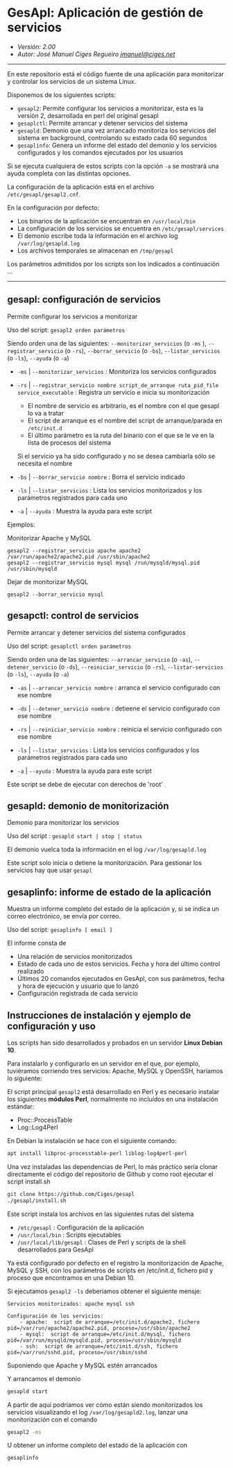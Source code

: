# GesApl:  Aplicación de gestión de servicios

- *Versión: 2.00*
- *Autor: José Manuel Ciges Regueiro <jmanuel@ciges.net>*


---

En este repositorio está el código fuente de una aplicación para monitorizar y controlar los servicios de un sistema Linux.

Disponemos de los siguientes scripts:
- `gesapl2`: Permite configurar los servicios a monitorizar, esta es la versión 2, desarrollada en perl del original gesapl
- `gesaplctl`:  Permite arrancar y detener servicios del sistema
- `gesapld`:  Demonio que una vez arrancado monitoriza los servicios del sistema en background, controlando su estado cada 60 segundos
- `gesaplinfo`:  Genera un informe del estado del demonio y los servicios configurados y los comandos ejecutados por los usuarios

Si se ejecuta cualquiera de estos scripts con la opción `-a` se mostrará una ayuda completa con las distintas opciones.

La configuración de la aplicación está en el archivo `/etc/gesapl/gesapl2.cnf`.

En la configuración por defecto:
- Los binarios de la aplicación se encuentran en `/usr/local/bin`
- La configuración de los servicios se encuentra en `/etc/gesapl/services`
- El demonio escribe toda la información en el archivo log `/var/log/gesapld.log`
- Los archivos temporales se almacenan en `/tmp/gesapl`

Los parámetros admitidos por los scripts son los indicados a continuación ...

---

## gesapl:  configuración de servicios

Permite configurar los servicios a monitorizar

Uso del script: `gesapl2 orden parámetros`

Siendo orden una de las siguientes: `--monitorizar_servicios` (o `-ms` ), `--registrar_servicio` (o `-rs`), `--borrar_servicio` (o `-bs`),  `--listar_servicios` (o `-ls`), `--ayuda` (o `-a`)

* `-ms` | `--monitorizar_servicios` :  Monitoriza los servicios configurados

* `-rs` | `--registrar_servicio nombre script_de_arranque ruta_pid_file service_executable` :  Registra un servicio e inicia su monitorización

    - El nombre de servicio es arbitrario, es el nombre con el que gesapl lo va a tratar
    - El script de arranque es el nombre del script de arranque/parada en `/etc/init.d`
    - El último parámetro es la ruta del binario con el que se le ve en la lista de procesos del sistema

    Si el servicio ya ha sido configurado y no se desea cambiarla sólo se necesita el nombre

* `-bs` | `--borrar_servicio nombre` :  Borra el servicio indicado

* `-ls` | `--listar_servicios` :  Lista los servicios monitorizados y los parámetros registrados para cada uno

* `-a` | `--ayuda` :  Muestra la ayuda para este script

Ejemplos: 

Monitorizar Apache y MySQL

```
gesapl2 --registrar_servicio apache apache2 /var/run/apache2/apache2.pid /usr/sbin/apache2
gesapl2 --registrar_servicio mysql mysql /run/mysqld/mysql.pid /usr/sbin/mysqld
```

Dejar de monitorizar MySQL

```
gesapl2 --borrar_servicio mysql
```

## gesapctl:  control de servicios

Permite arrancar y detener servicios del sistema configurados

Uso del script: `gesaplctl orden parámetros`

Siendo orden una de las siguientes: `--arrancar_servicio` (o `-as`), `--detener_servicio`  (o `-ds`), `--reiniciar_servicio` (o `-rs`), `--listar-servicios` (o `-ls`), `--ayuda` (o `-a`)

* `-as` | `--arrancar_servicio nombre` :  arranca el servicio configurado con ese nombre

* `-ds` | `--detener_servicio nombre` :  detieene el servicio configurado con ese nombre

* `-rs` | `--reiniciar_servicio nombre` :  reinicia el servicio configurado con ese nombre

* `-ls` | `--listar_servicios` :  Lista los servicios configurados y los parámetros registrados para cada uno

* `-a` | `--ayuda` :  Muestra la ayuda para este script

Este script se debe de ejecutar con derechos de 'root'


## gesapld:  demonio de monitorización

Demonio para monitorizar los servicios

Uso del script : `gesapld start | stop | status`

El demonio vuelca toda la información en el log `/var/log/gesapld.log`

Este script solo inicia o detiene la monitorización. Para gestionar los servicios hay que usar `gesapl`


## gesaplinfo:  informe de estado de la aplicación

Muestra un informe completo del estado de la aplicación y, si se indica un correo electrónico, se envía por correo.

Uso del script: `gesaplinfo [ email ]`

El informe consta de
- Una relación de servicios monitorizados
- Estado de cada uno de estos servicios. Fecha y hora del último control realizado
- Últimos 20 comandos ejecutados en GesApl, con sus parámetros, fecha y hora de ejecución y usuario que lo lanzó
- Configuración registrada de cada servicio

## Instrucciones de instalación y ejemplo de configuración y uso

Los scripts han sido desarrollados y probados en un servidor **Linux Debian 10**. 

Para instalarlo y configurarlo en un servidor en el que, por ejemplo, tuviéramos corriendo tres servicios: Apache, MySQL y OpenSSH, haríamos lo siguiente:

El script principal `gesapl2` está desarrollado en Perl y es necesario instalar los siguientes **módulos Perl**, normalmente no incluídos en una instalación estándar:
- Proc::ProcessTable
- Log::Log4Perl

En Debian la instalación se hace con el siguiente comando:
```bash
apt install libproc-processtable-perl liblog-log4perl-perl
```

Una vez instaladas las dependencias de Perl, lo más práctico sería clonar directamente el código del repositorio de Github y como root ejecutar el script install.sh

```bash
git clone https://github.com/Ciges/gesapl
./gesapl/install.sh
```

Este script instala los archivos en las siguientes rutas del sistema
- `/etc/gesapl` :  Configuración de la aplicación
- `/usr/local/bin` :  Scripts ejecutables
- `/usr/local/lib/gesapl` :  Clases de Perl y scripts de la shell desarrollados para GesApl

Ya está configurado por defecto en el registro la monitorización de Apache, MySQL y SSH, con los parámetros de scripts en /etc/init.d, fichero pid y proceso que encontramos en una Debian 10.

Si ejecutamos `gesapl2 -ls` deberiamos obtener el siguiente mensje:
```
Servicios monitorizados: apache mysql ssh 

Configuración de los servicios:
    - apache:  script de arranque=/etc/init.d/apache2, fichero pid=/var/run/apache2/apache2.pid, proceso=/usr/sbin/apache2
    - mysql:  script de arranque=/etc/init.d/mysql, fichero pid=/var/run/mysqld/mysqld.pid, proceso=/usr/sbin/mysqld
    - ssh:  script de arranque=/etc/init.d/ssh, fichero pid=/var/run/sshd.pid, proceso=/usr/sbin/sshd
```

Suponiendo que Apache y MySQL estén arrancados


Y arrancamos el demonio

```bash
gesapld start
```

A partir de aquí podríamos ver cómo están siendo monitorizados los servicios visualizando el log `/var/log/gesapld2.log`, lanzar una monitorización con el comando

```bash
gesapl2 -ms
```

U obtener un informe completo del estado de la aplicación con

```
gesaplinfo
```
